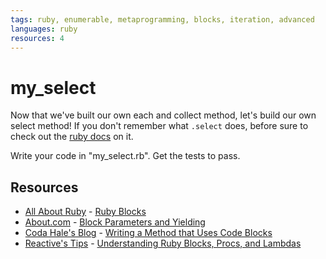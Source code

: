 ```yaml
---
tags: ruby, enumerable, metaprogramming, blocks, iteration, advanced
languages: ruby
resources: 4
---
```

# my_select

Now that we've built our own each and collect method, let's build our own select method! If you don't remember what `.select` does, before sure to check out the [ruby docs](http://ruby-doc.org/core-2.1.3/Enumerable.html#method-i-select) on it.

Write your code in "my_select.rb". Get the tests to pass.

## Resources
* [All About Ruby](http://allaboutruby.wordpress.com/) - [Ruby Blocks](http://allaboutruby.wordpress.com/2006/01/20/ruby-blocks-101/)
* [About.com](http://ruby.about.com/) - [Block Parameters and Yielding](http://ruby.about.com/od/beginningruby/a/Block-Parameters-And-Yielding.htm)
* [Coda Hale's Blog](http://blog.codahale.com/2005/11/24/a-ruby-howto-writing-a-method-that-uses-code-blocks/) - [Writing a Method that Uses Code Blocks](http://blog.codahale.com/2005/11/24/a-ruby-howto-writing-a-method-that-uses-code-blocks/)
* [Reactive's Tips](http://www.reactive.io/tips/) - [Understanding Ruby Blocks, Procs, and Lambdas](http://www.reactive.io/tips/2008/12/21/understanding-ruby-blocks-procs-and-lambdas/)